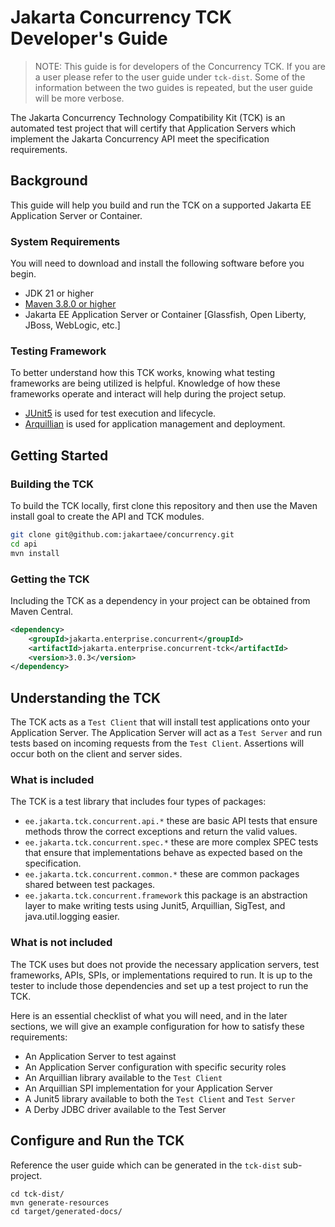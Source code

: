 # Jakarta Concurrency TCK Developer's Guide

> NOTE: This guide is for developers of the Concurrency TCK.
> If you are a user please refer to the user guide under `tck-dist`.
> Some of the information between the two guides is repeated, but the user guide will be more verbose.

The Jakarta Concurrency Technology Compatibility Kit (TCK) is an automated test project that
will certify that Application Servers which implement the Jakarta Concurrency API meet the specification
requirements.

## Background

This guide will help you build and run the TCK on a supported Jakarta EE Application Server or Container.

### System Requirements
You will need to download and install the following software before you begin.

- JDK 21 or higher
- [Maven 3.8.0 or higher](https://maven.apache.org/download.cgi)
- Jakarta EE Application Server or Container [Glassfish, Open Liberty, JBoss, WebLogic, etc.]

### Testing Framework
To better understand how this TCK works, knowing what testing frameworks are being utilized is helpful.
Knowledge of how these frameworks operate and interact will help during the project setup.

- [JUnit5](https://junit.org/junit5/) is used for test execution and lifecycle.
- [Arquillian](https://arquillian.org/guides/) is used for application management and deployment.

## Getting Started

### Building the TCK

To build the TCK locally, first clone this repository and then use the Maven install goal to create the API and TCK modules.

```sh
git clone git@github.com:jakartaee/concurrency.git
cd api
mvn install
```

### Getting the TCK
Including the TCK as a dependency in your project can be obtained from Maven Central.

```xml
<dependency>
    <groupId>jakarta.enterprise.concurrent</groupId>
    <artifactId>jakarta.enterprise.concurrent-tck</artifactId>
    <version>3.0.3</version>
</dependency>
```

## Understanding the TCK

The TCK acts as a `Test Client` that will install test applications onto your Application Server.
The Application Server will act as a `Test Server` and run tests based on incoming requests from the `Test Client`.
Assertions will occur both on the client and server sides. 

### What is included
The TCK is a test library that includes four types of packages:

- `ee.jakarta.tck.concurrent.api.*` these are basic API tests that ensure methods throw the correct exceptions and return the valid values.
- `ee.jakarta.tck.concurrent.spec.*` these are more complex SPEC tests that ensure that implementations behave as expected based on the specification.
- `ee.jakarta.tck.concurrent.common.*` these are common packages shared between test packages.
- `ee.jakarta.tck.concurrent.framework` this package is an abstraction layer to make writing tests using Junit5, Arquillian, SigTest, and java.util.logging easier.

### What is not included
The TCK uses but does not provide the necessary application servers, test frameworks, APIs, SPIs, or implementations required to run. 
It is up to the tester to include those dependencies and set up a test project to run the TCK.

Here is an essential checklist of what you will need, and in the later sections, we will give an example configuration for how to satisfy these requirements:
- An Application Server to test against
- An Application Server configuration with specific security roles
- An Arquillian library available to the `Test Client`
- An Arquillian SPI implementation for your Application Server
- A Junit5 library available to both the `Test Client` and `Test Server`
- A Derby JDBC driver available to the Test Server

## Configure and Run the TCK

Reference the user guide which can be generated in the `tck-dist` sub-project.

```
cd tck-dist/
mvn generate-resources
cd target/generated-docs/
```